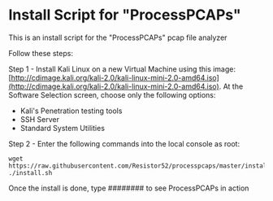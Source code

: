 # Install Script for "ProcessPCAPs"
This is an install script for the "ProcessPCAPs" pcap file analyzer

Follow these steps:

Step 1 - Install Kali Linux on a new Virtual Machine using this image: [http://cdimage.kali.org/kali-2.0/kali-linux-mini-2.0-amd64.iso](http://cdimage.kali.org/kali-2.0/kali-linux-mini-2.0-amd64.iso).  At the Software Selection screen, choose only the following options:

* Kali's Penetration testing tools
* SSH Server
* Standard System Utilities

Step 2 - Enter the following commands into the local console as root:

    wget https://raw.githubusercontent.com/Resistor52/processpcaps/master/install.sh
    ./install.sh

Once the install is done, type ######## to see ProcessPCAPs in action